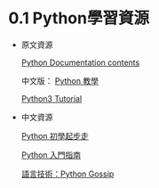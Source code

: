 # 0.1 Python學習資源

* 原文資源

  [Python Documentation contents](https://docs.python.org/3/contents.html)

  中文版： [Python 教學](https://docs.python.org.tw/3/index.html)

  [Python3 Tutorial](http://www.python-course.eu/python3_course.php)

* 中文資源

  [Python 初學起步走](http://ithelp.ithome.com.tw/users/20091326/ironman/854)

  [Python 入門指南](http://pydoing.blogspot.tw/2014/07/python-guide.html)

  [語言技術：Python Gossip](http://openhome.cc/Gossip/Python/index.html)

